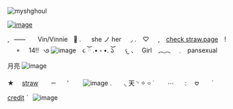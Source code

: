 <p align="left"> <img src="https://komarev.com/ghpvc/?username=myshghoul&label=%20crew&color=586e8c&style=flat" alt="myshghoul" /> </p>

[![image](https://github.com/user-attachments/assets/6328f2aa-67a0-49b5-b5ba-4a1dfa86896f)](https://i.pinimg.com/736x/bf/99/d6/bf99d67d0125b3abff29b23c4d366273.jpg)


,⠀⸺⠀ㅤ Vin/Vinnieㅤ𐚁̷ .ㅤ⠀she ノ her⠀⠀◞ .
⠀♡⠀⠀,⠀ [check straw.page](https://myshghoul.straw.page/)⠀ !⠀⠀𐪞⠀⠀14!!⠀𑇛 ![image](https://github.com/user-attachments/assets/1ebd128f-7d30-4fec-9f76-5efbe073d7a5)
⠀૮ ོ .• ༝ •. ོ𑁬
⠀⠀𐔌 、⠀Girl　︵︵　﹒⠀pansexual⠀⠀⠀月亮 ![image](https://github.com/user-attachments/assets/a83c8b17-0bcd-43a5-83e1-7fe8e857d26b)


★ ⠀ [straw](https://myshghoul.straw.page/)⠀ ⠀  ᯇ⠀ ⠀' ⠀ ⠀ ![image](https://github.com/user-attachments/assets/d14cad19-011e-4ccf-8012-d53c7d638869)
. ⠀ ⠀◟ 天 ◝
✧ ࿁ ˙⠀⠀⠀⋯⠀⠀ : ⠀ 𖹭 ⠀ ⠀ˊ [credit](https://hu.pinterest.com/Jean_ryt/) ˋ⠀![image](https://github.com/user-attachments/assets/823ff056-3a12-4428-9e4c-798d139ab6ae)
